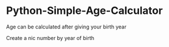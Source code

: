 # Python-Simple-Age-Calculator

Age can be calculated after giving your birth year

Create a nic number by year of birth
